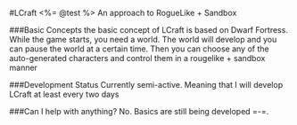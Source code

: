 #LCraft
<%= @test %>
An approach to RogueLike + Sandbox

###Basic Concepts
the basic concept of LCraft is based on Dwarf Fortress.
While the game starts, you need a world. The world will develop and you can pause the world at a certain time.
Then you can choose any of the auto-generated characters and control them in a rougelike + sandbox manner

###Development Status
Currently semi-active. Meaning that I will develop LCraft at least every two days

###Can I help with anything?
No. Basics are still being developed =-=.